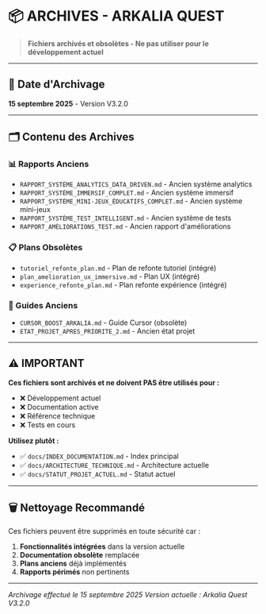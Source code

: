 # 📦 **ARCHIVES - ARKALIA QUEST**

> **Fichiers archivés et obsolètes - Ne pas utiliser pour le développement actuel**

---

## 📅 **Date d'Archivage**

**15 septembre 2025** - Version V3.2.0

---

## 🗂️ **Contenu des Archives**

### **📊 Rapports Anciens**

- `RAPPORT_SYSTÈME_ANALYTICS_DATA_DRIVEN.md` - Ancien système analytics
- `RAPPORT_SYSTÈME_IMMERSIF_COMPLET.md` - Ancien système immersif
- `RAPPORT_SYSTÈME_MINI-JEUX_ÉDUCATIFS_COMPLET.md` - Ancien système mini-jeux
- `RAPPORT_SYSTÈME_TEST_INTELLIGENT.md` - Ancien système de tests
- `RAPPORT_AMÉLIORATIONS_TEST.md` - Ancien rapport d'améliorations

### **📋 Plans Obsolètes**

- `tutoriel_refonte_plan.md` - Plan de refonte tutoriel (intégré)
- `plan_amelioration_ux_immersive.md` - Plan UX (intégré)
- `experience_refonte_plan.md` - Plan refonte expérience (intégré)

### **🔧 Guides Anciens**

- `CURSOR_BOOST_ARKALIA.md` - Guide Cursor (obsolète)
- `ETAT_PROJET_APRES_PRIORITE_2.md` - Ancien état projet

---

## ⚠️ **IMPORTANT**

**Ces fichiers sont archivés et ne doivent PAS être utilisés pour :**

- ❌ Développement actuel
- ❌ Documentation active
- ❌ Référence technique
- ❌ Tests en cours

**Utilisez plutôt :**

- ✅ `docs/INDEX_DOCUMENTATION.md` - Index principal
- ✅ `docs/ARCHITECTURE_TECHNIQUE.md` - Architecture actuelle
- ✅ `docs/STATUT_PROJET_ACTUEL.md` - Statut actuel

---

## 🗑️ **Nettoyage Recommandé**

Ces fichiers peuvent être supprimés en toute sécurité car :

1. **Fonctionnalités intégrées** dans la version actuelle
2. **Documentation obsolète** remplacée
3. **Plans anciens** déjà implémentés
4. **Rapports périmés** non pertinents

---

*Archivage effectué le 15 septembre 2025*
*Version actuelle : Arkalia Quest V3.2.0*
